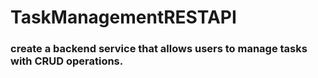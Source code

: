 # TaskManagementRESTAPI

### create a backend service that allows users to manage tasks with CRUD operations.
